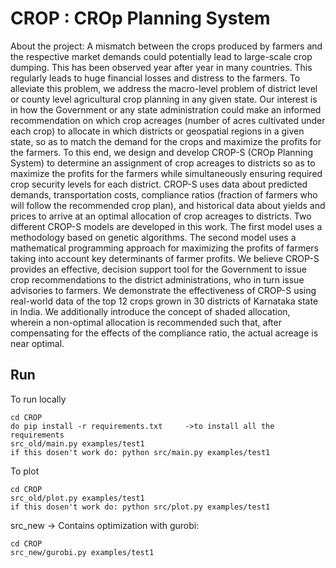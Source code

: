 # CROP : CROp Planning System

About the project:
A mismatch between the crops produced by farmers and the respective market demands could
potentially lead to large-scale crop dumping. This has been observed year after year in many
countries. This regularly leads to huge financial losses and distress to the farmers. To alleviate
this problem, we address the macro-level problem of district level or county level agricultural
crop planning in any given state. Our interest is in how the Government or any state administration
could make an informed recommendation on which crop acreages (number of acres
cultivated under each crop) to allocate in which districts or geospatial regions in a given state,
so as to match the demand for the crops and maximize the profits for the farmers. To this end,
we design and develop CROP-S (CROp Planning System) to determine an assignment of crop
acreages to districts so as to maximize the profits for the farmers while simultaneously ensuring
required crop security levels for each district. CROP-S uses data about predicted demands,
transportation costs, compliance ratios (fraction of farmers who will follow the recommended
crop plan), and historical data about yields and prices to arrive at an optimal allocation of
crop acreages to districts. Two different CROP-S models are developed in this work. The first
model uses a methodology based on genetic algorithms. The second model uses a mathematical
programming approach for maximizing the profits of farmers taking into account key determinants
of farmer profits. We believe CROP-S provides an effective, decision support tool for the
Government to issue crop recommendations to the district administrations, who in turn issue
advisories to farmers. We demonstrate the effectiveness of CROP-S using real-world data of
the top 12 crops grown in 30 districts of Karnataka state in India. We additionally introduce
the concept of shaded allocation, wherein a non-optimal allocation is recommended such that,
after compensating for the effects of the compliance ratio, the actual acreage is near optimal.

## Run
To run locally

    cd CROP
    do pip install -r requirements.txt     ->to install all the requirements 
    src_old/main.py examples/test1
    if this dosen't work do: python src/main.py examples/test1

To plot

    cd CROP
    src_old/plot.py examples/test1
    if this dosen't work do: python src/plot.py examples/test1

src_new -> Contains optimization with gurobi:
    
    cd CROP
    src_new/gurobi.py examples/test1
    



